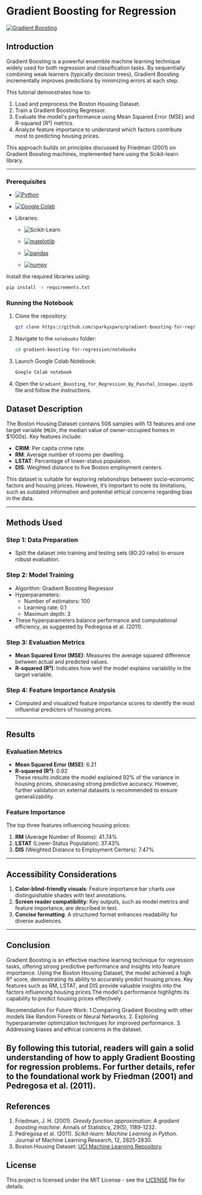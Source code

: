 # Gradient Boosting for Regression
[![Gradient Boosting](https://img.shields.io/badge/Gradient--Boosting-Regression--Friendly-blue?style=for-the-badge&logo=codefactor&logoColor=white)](https://scikit-learn.org/stable/modules/ensemble.html#gradient-boosting)


## Introduction

Gradient Boosting is a powerful ensemble machine learning technique widely used for both regression and classification tasks. By sequentially combining weak learners (typically decision trees), Gradient Boosting incrementally improves predictions by minimizing errors at each step.

This tutorial demonstrates how to:
1. Load and preprocess the Boston Housing Dataset.
2. Train a Gradient Boosting Regressor.
3. Evaluate the model's performance using Mean Squared Error (MSE) and R-squared (R²) metrics.
4. Analyze feature importance to understand which factors contribute most to predicting housing prices.

This approach builds on principles discussed by Friedman (2001) on Gradient Boosting machines, implemented here using the Scikit-learn library.

---
### Prerequisites
- [![Python](https://img.shields.io/badge/Python-3.8%2B-3776AB?style=for-the-badge&logo=python&logoColor=white)](https://www.python.org/)

- [![Google Colab](https://img.shields.io/badge/Google%20Colab-Data%20Science%20Platform-F9AB00?style=for-the-badge&logo=googlecolab&logoColor=white)](https://colab.research.google.com/)


- Libraries:
  - ![Scikit-Learn](https://img.shields.io/badge/Scikit--Learn-F7931E?style=for-the-badge&logo=scikit-learn&logoColor=white)
  - [![matplotlib](https://img.shields.io/badge/matplotlib-008080?style=for-the-badge&logoColor=white)](https://matplotlib.org/)

  - [![pandas](https://img.shields.io/badge/pandas-150458?style=for-the-badge&logo=pandas&logoColor=white)](https://pandas.pydata.org/)

  - [![numpy](https://img.shields.io/badge/numpy-013243?style=for-the-badge&logo=numpy&logoColor=white)](https://numpy.org/)


Install the required libraries using:
```bash
pip install -r requirements.txt
```

### Running the Notebook
1. Clone the repository:
   ```bash
   git clone https://github.com/sparkysparo/gradient-boosting-for-regression.git
   ```
2. Navigate to the `notebooks` folder:
   ```bash
   cd gradient-boosting-for-regression/notebooks
   ```
3. Launch Google Colab Notebook:
   ```bash
   Google Colab notebook
   ```
4. Open the `Gradient_Boosting_for_Regression_By_Paschal_Uzoegwu.ipynb` file and follow the instructions.
    
## Dataset Description

The Boston Housing Dataset contains 506 samples with 13 features and one target variable (`MEDV`, the median value of owner-occupied homes in $1000s). Key features include:
- **CRIM**: Per capita crime rate.
- **RM**: Average number of rooms per dwelling.
- **LSTAT**: Percentage of lower-status population.
- **DIS**: Weighted distance to five Boston employment centers.

This dataset is suitable for exploring relationships between socio-economic factors and housing prices. However, it’s important to note its limitations, such as outdated information and potential ethical concerns regarding bias in the data.

---

## Methods Used

### Step 1: Data Preparation
- Split the dataset into training and testing sets (80:20 ratio) to ensure robust evaluation.

### Step 2: Model Training
- Algorithm: Gradient Boosting Regressor
- Hyperparameters:
  - Number of estimators: 100
  - Learning rate: 0.1
  - Maximum depth: 3
- These hyperparameters balance performance and computational efficiency, as suggested by Pedregosa et al. (2011).

### Step 3: Evaluation Metrics
- **Mean Squared Error (MSE)**: Measures the average squared difference between actual and predicted values.
- **R-squared (R²)**: Indicates how well the model explains variability in the target variable.

### Step 4: Feature Importance Analysis
- Computed and visualized feature importance scores to identify the most influential predictors of housing prices.

---

## Results

### Evaluation Metrics
- **Mean Squared Error (MSE)**: 6.21
- **R-squared (R²)**: 0.92  
 These results indicate the model explained 92% of the variance in housing prices, showcasing strong predictive accuracy. However, further validation on external datasets is recommended to ensure generalizability.

### Feature Importance
The top three features influencing housing prices:
1. **RM** (Average Number of Rooms): 41.74%
2. **LSTAT** (Lower-Status Population): 37.43%
3. **DIS** (Weighted Distance to Employment Centers): 7.47%

---

## Accessibility Considerations

1. **Color-blind-friendly visuals**: Feature importance bar charts use distinguishable shades with text annotations.
2. **Screen reader compatibility**: Key outputs, such as model metrics and feature importance, are described in text.
3. **Concise formatting**: A structured format enhances readability for diverse audiences.
---

## Conclusion

Gradient Boosting is an effective machine learning technique for regression tasks, offering strong predictive performance and insights into feature importance. Using the Boston Housing Dataset, the model achieved a high R² score, demonstrating its ability to accurately predict housing prices. Key features such as RM, LSTAT, and DIS provide valuable insights into the factors influencing housing prices.The model's performance highlights its capability to predict housing prices effectively.

Recomendation For Future Work:
1.Comparing Gradient Boosting with other models like Random Forests or Neural Networks.
2. Exploring hyperparameter optimization techniques for improved performance.
3. Addressing biases and ethical concerns in the dataset.

By following this tutorial, readers will gain a solid understanding of how to apply Gradient Boosting for regression problems. For further details, refer to the foundational work by Friedman (2001) and Pedregosa et al. (2011).
---

## References

1. Friedman, J. H. (2001). *Greedy function approximation: A gradient boosting machine*. Annals of Statistics, 29(5), 1189-1232.
2. Pedregosa et al. (2011). *Scikit-learn: Machine Learning in Python*. Journal of Machine Learning Research, 12, 2825-2830.
3. Boston Housing Dataset: [UCI Machine Learning Repository](https://archive.ics.uci.edu/ml/datasets/Housing).


## License
This project is licensed under the MIT License - see the [LICENSE](LICENSE) file for details.

